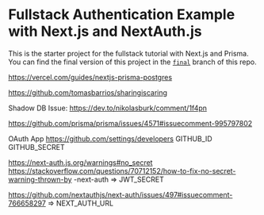 # Fullstack Authentication Example with Next.js and NextAuth.js

This is the starter project for the fullstack tutorial with Next.js and Prisma. You can find the final version of this project in the [`final`](https://github.com/prisma/blogr-nextjs-prisma/tree/final) 
branch of this repo.

https://vercel.com/guides/nextjs-prisma-postgres

https://github.com/tomasbarrios/sharingiscaring

Shadow DB Issue:
https://dev.to/nikolasburk/comment/1f4pn

https://github.com/prisma/prisma/issues/4571#issuecomment-995797802

OAuth App 
https://github.com/settings/developers
GITHUB_ID
GITHUB_SECRET

https://next-auth.js.org/warnings#no_secret
https://stackoverflow.com/questions/70712152/how-to-fix-no-secret-warning-thrown-by
-next-auth
=> JWT_SECRET


https://github.com/nextauthjs/next-auth/issues/497#issuecomment-766658297
=> NEXT_AUTH_URL
